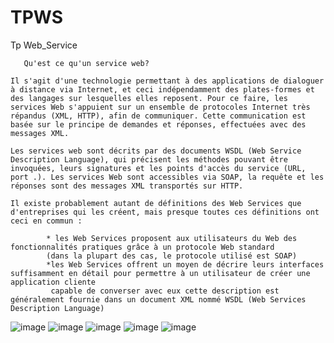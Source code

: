 # TPWS
Tp Web_Service

       Qu'est ce qu'un service web?
       
    Il s'agit d'une technologie permettant à des applications de dialoguer à distance via Internet, et ceci indépendamment des plates-formes et des langages sur lesquelles elles reposent. Pour ce faire, les services Web s'appuient sur un ensemble de protocoles Internet très répandus (XML, HTTP), afin de communiquer. Cette communication est basée sur le principe de demandes et réponses, effectuées avec des messages XML.
    
    Les services web sont décrits par des documents WSDL (Web Service Description Language), qui précisent les méthodes pouvant être invoquées, leurs signatures et les points d'accès du service (URL, port .). Les services Web sont accessibles via SOAP, la requête et les réponses sont des messages XML transportés sur HTTP.
    
    Il existe probablement autant de définitions des Web Services que d'entreprises qui les créent, mais presque toutes ces définitions ont ceci en commun :

            * les Web Services proposent aux utilisateurs du Web des fonctionnalités pratiques grâce à un protocole Web standard 
            (dans la plupart des cas, le protocole utilisé est SOAP)
            *les Web Services offrent un moyen de décrire leurs interfaces suffisamment en détail pour permettre à un utilisateur de créer une application cliente         
             capable de converser avec eux cette description est généralement fournie dans un document XML nommé WSDL (Web Services Description Language)


![image](https://user-images.githubusercontent.com/97621443/163290569-bea32dc4-6ad0-4ce4-ba86-49efad44c77c.png)
![image](https://user-images.githubusercontent.com/97621443/163290661-67931e9c-9986-42b2-867b-fdf3f160f2e2.png)
![image](https://user-images.githubusercontent.com/97621443/163290737-edf2e3cc-5e97-4023-bd75-46595dcecc26.png)
![image](https://user-images.githubusercontent.com/97621443/163290788-87ea0303-7dbb-4c17-8e8d-98f80ae44e8e.png)
![image](https://user-images.githubusercontent.com/97621443/163290879-81e0e8a0-084d-41b0-afb9-46bcb308fe82.png)


